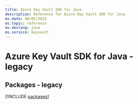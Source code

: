 ```yaml
---
title: Azure Key Vault SDK for Java
description: Reference for Azure Key Vault SDK for Java
ms.date: 08/05/2025
ms.topic: reference
ms.devlang: java
ms.service: keyvault
---
```

# Azure Key Vault SDK for Java - legacy
## Packages - legacy
[!INCLUDE [packages](key-vault-index.md)]